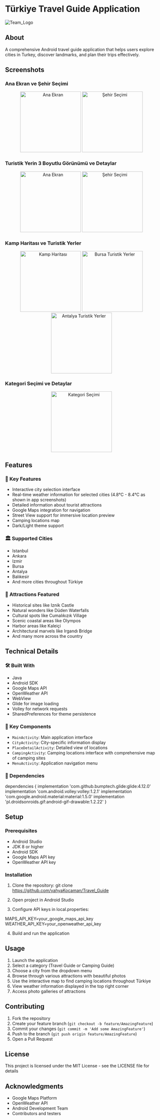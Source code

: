 # Türkiye Travel Guide Application
![Team_Logo](https://github.com/yahyaKocaman/Travel_Guide/blob/master/logo.jpg)

## About
A comprehensive Android travel guide application that helps users explore cities in Turkey, discover landmarks, and plan their trips effectively.

## Screenshots

### Ana Ekran ve Şehir Seçimi

<p align="center">
  <img src="screenshots/main_screen.png" width="200" alt="Ana Ekran">
  <img src="screenshots/city_selection.png" width="200" alt="Şehir Seçimi">
</p>

### Turistik Yerin 3 Boyutlu Görünümü ve Detaylar

<p align="center">
 <img src="screenshots/streetview.jpg" width="200" alt="Ana Ekran">
 <img src="screenshots/Place_Details.jpg" width="200" alt="Şehir Seçimi">
</p>

### Kamp Haritası ve Turistik Yerler

<p align="center">
  <img src="screenshots/camping_map.jpg" width="200" alt="Kamp Haritası">
  <img src="screenshots/attractions_cumalikizik.png" width="200" alt="Bursa Turistik Yerler">
  <img src="screenshots/attractions_antalya.png" width="200" alt="Antalya Turistik Yerler">
</p>

### Kategori Seçimi ve Detaylar

<p align="center">
  <img src="screenshots/category_selection.png" width="200" alt="Kategori Seçimi">
</p>


## Features
### 🌟 Key Features
- Interactive city selection interface
- Real-time weather information for selected cities (4.8°C - 8.4°C as shown in app screenshots)
- Detailed information about tourist attractions
- Google Maps integration for navigation
- Street View support for immersive location preview
- Camping locations map
- Dark/Light theme support

### 🏛️ Supported Cities
- Istanbul
- Ankara
- Izmir
- Bursa
- Antalya
- Balıkesir
- And more cities throughout Türkiye

### 📍 Attractions Featured
- Historical sites like Iznik Castle
- Natural wonders like Düden Waterfalls
- Cultural spots like Cumalıkızık Village
- Scenic coastal areas like Olympos
- Harbor areas like Kaleiçi
- Architectural marvels like Irgandı Bridge
- And many more across the country

## Technical Details
### 🛠️ Built With
- Java
- Android SDK
- Google Maps API
- OpenWeather API
- WebView
- Glide for image loading
- Volley for network requests
- SharedPreferences for theme persistence

### 📱 Key Components
- `MainActivity`: Main application interface
- `CityActivity`: City-specific information display
- `PlaceDetailActivity`: Detailed view of locations
- `CampingActivity`: Camping locations interface with comprehensive map of camping sites
- `MenuActivity`: Application navigation menu

### 🔧 Dependencies
dependencies {
implementation 'com.github.bumptech.glide:glide:4.12.0'
implementation 'com.android.volley:volley:1.2.1'
implementation 'com.google.android.material:material:1.5.0'
implementation 'pl.droidsonroids.gif:android-gif-drawable:1.2.22'
}

## Setup
### Prerequisites
- Android Studio
- JDK 8 or higher
- Android SDK
- Google Maps API key
- OpenWeather API key

### Installation
1. Clone the repository:
git clone https://github.com/yahyaKocaman/Travel_Guide

2. Open project in Android Studio
3. Configure API keys in local.properties:

MAPS_API_KEY=your_google_maps_api_key
WEATHER_API_KEY=your_openweather_api_key

4. Build and run the application

## Usage
1. Launch the application
2. Select a category (Travel Guide or Camping Guide)
3. Choose a city from the dropdown menu
4. Browse through various attractions with beautiful photos
5. Use the interactive map to find camping locations throughout Türkiye
6. View weather information displayed in the top right corner
7. Access photo galleries of attractions

## Contributing
1. Fork the repository
2. Create your feature branch (`git checkout -b feature/AmazingFeature`)
3. Commit your changes (`git commit -m 'Add some AmazingFeature'`)
4. Push to the branch (`git push origin feature/AmazingFeature`)
5. Open a Pull Request

## License
This project is licensed under the MIT License - see the LICENSE file for details

## Acknowledgments
- Google Maps Platform
- OpenWeather API
- Android Development Team
- Contributors and testers





